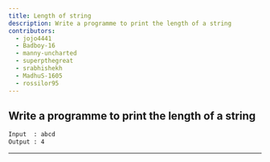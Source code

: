 ```yaml
---
title: Length of string
description: Write a programme to print the length of a string
contributors:
  - jojo4441
  - Badboy-16
  - manny-uncharted
  - superpthegreat
  - srabhishekh
  - MadhuS-1605
  - rossilor95
---
```


## Write a programme to print the length of a string

```txt
Input  : abcd
Output : 4
```

---
